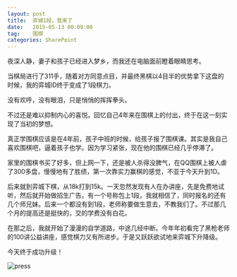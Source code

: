 ```yaml
---
layout: post
title:  弈城1段，我来了
date:   2015-05-13 00:09:00
tag:    围棋
categories: SharePoint
---
```

夜深人静，妻子和孩子已经进入梦乡，而我还在电脑面前瞪着眼睛思考。

当棋局进行了311手，随着对方同意点目，并最终黑棋以4目半的优势拿下这盘的时候，我的弈城ID终于变成了1段棋力。

没有欢呼，没有眼泪，只是悄悄的挥挥拳头。

不过还是难以抑制内心的喜悦。回忆自己4年来在围棋上的付出，终于在这一刻实现了当初的梦想。

真正学围棋应该是在4年前，孩子中班的时候，给孩子报了围棋课。其实是我自己喜欢围棋吧，逼着孩子也学。因为学习紧张，现在他的围棋已经几乎停滞了。

家里的围棋书买了好多，但上网一下，还是被人杀得没脾气，在QQ围棋上被人虐了300多盘，慢慢地有了胜绩，第一次靠实力赢棋的感觉，不亚于今天升到1D。

后来就到弈城下棋，从18k打到15k。一天忽然发现有人在办讲座，先是免费地试听，然后就开始做招生广告。有一个号称包上1段，我就相信了，同时报名的还有几个师兄妹。后来一个都没有到1段，老师称要做生意去，不教我们了。不过那几个月的提高还是挺快的，交的学费没有白花。

在那之后，我就开始了漫漫的自学道路，中途几经中断。今年年初看完了黑枪老师的100讲公益讲座，感觉棋力又有所进步。于是又跃跃欲试地来弈城下升降级。

今天终于成功升级！

![press](http://tengrui.github.io/public/upload/yc1d.jpg)